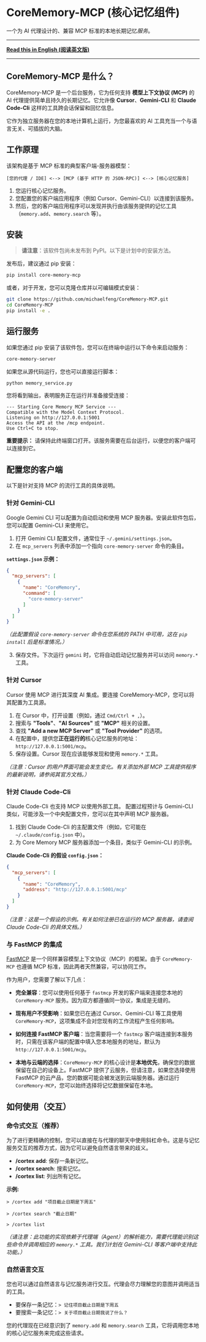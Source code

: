 # CoreMemory-MCP (核心记忆组件)

一个为 AI 代理设计的、兼容 MCP 标准的本地长期记忆*服务*。

---

**[Read this in English (阅读英文版)](README.md)**

---

## CoreMemory-MCP 是什么？

CoreMemory-MCP 是一个后台服务，它为任何支持 **模型上下文协议 (MCP)** 的 AI 代理提供简单且持久的长期记忆。它允许像 **Cursor**、**Gemini-CLI** 和 **Claude Code-Cli** 这样的工具跨会话保留和回忆信息。

它作为独立服务器在您的本地计算机上运行，为您最喜欢的 AI 工具充当一个与语言无关、可插拔的大脑。

## 工作原理

该架构是基于 MCP 标准的典型客户端-服务器模型：

`[您的代理 / IDE] <--> [MCP (基于 HTTP 的 JSON-RPC)] <--> [核心记忆服务]`

1.  您运行核心记忆服务。
2.  您配置您的客户端应用程序（例如 Cursor、Gemini-CLI）以连接到该服务。
3.  然后，您的客户端应用程序可以发现并执行由该服务提供的记忆工具（`memory.add`、`memory.search` 等）。

## 安装

> **请注意**：该软件包尚未发布到 PyPI。以下是计划中的安装方法。

发布后，建议通过 pip 安装：

```bash
pip install core-memory-mcp
```

或者，对于开发，您可以克隆仓库并以可编辑模式安装：
```bash
git clone https://github.com/michaelfeng/CoreMemory-MCP.git
cd CoreMemory-MCP
pip install -e .
```

## 运行服务

如果您通过 pip 安装了该软件包，您可以在终端中运行以下命令来启动服务：

```bash
core-memory-server
```

如果您从源代码运行，您也可以直接运行脚本：
```bash
python memory_service.py
```

您将看到输出，表明服务正在运行并准备接受连接：
```
--- Starting Core Memory MCP Service ---
Compatible with the Model Context Protocol.
Listening on http://127.0.0.1:5001
Access the API at the /mcp endpoint.
Use Ctrl+C to stop.
```
**重要提示：** 请保持此终端窗口打开。该服务需要在后台运行，以便您的客户端可以连接到它。

## 配置您的客户端

以下是针对支持 MCP 的流行工具的具体说明。

### 针对 Gemini-CLI

Google Gemini CLI 可以配置为自动启动和使用 MCP 服务器。安装此软件包后，您可以配置 Gemini-CLI 来使用它。

1.  打开 Gemini CLI 配置文件，通常位于 `~/.gemini/settings.json`。
2.  在 `mcp_servers` 列表中添加一个指向 `core-memory-server` 命令的条目。

**`settings.json` 示例：**
```json
{
  "mcp_servers": [
    {
      "name": "CoreMemory",
      "command": [
        "core-memory-server"
      ]
    }
  ]
}
```
*（此配置假设 `core-memory-server` 命令在您系统的 PATH 中可用，这在 `pip install` 后是标准情况。）*

3.  保存文件。下次运行 `gemini` 时，它将自动启动记忆服务并可以访问 `memory.*` 工具。

### 针对 Cursor

Cursor 使用 MCP 进行其深度 AI 集成。要连接 CoreMemory-MCP，您可以将其配置为工具源。

1.  在 Cursor 中，打开设置（例如，通过 `Cmd/Ctrl + ,`）。
2.  搜索与 **"Tools"**、**"AI Sources"** 或 **"MCP"** 相关的设置。
3.  查找 **"Add a new MCP Server"** 或 **"Tool Provider"** 的选项。
4.  在配置中，提供您**正在运行的**核心记忆服务的地址：`http://127.0.0.1:5001/mcp`。
5.  保存设置。Cursor 现在应该能够发现和使用 `memory.*` 工具。

*（注意：Cursor 的用户界面可能会发生变化。有关添加外部 MCP 工具提供程序的最新说明，请参阅其官方文档。）*

### 针对 Claude Code-Cli

Claude Code-Cli 也支持 MCP 以使用外部工具。
配置过程预计与 Gemini-CLI 类似，可能涉及一个中央配置文件，您可以在其中声明 MCP 服务器。

1.  找到 Claude Code-Cli 的主配置文件（例如，它可能在 `~/.claude/config.json` 中）。
2.  为 Core Memory MCP 服务器添加一个条目，类似于 Gemini-CLI 的示例。

**Claude Code-Cli 的假设 `config.json`：**
```json
{
  "mcp_servers": [
    {
      "name": "CoreMemory",
      "address": "http://127.0.0.1:5001/mcp"
    }
  ]
}
```
*（注意：这是一个假设的示例。有关如何注册已在运行的 MCP 服务器，请查阅 Claude Code-Cli 的具体文档。）*

### 与 FastMCP 的集成

[FastMCP](https://gofastmcp.com/) 是一个同样兼容模型上下文协议（MCP）的框架。由于 `CoreMemory-MCP` 也遵循 MCP 标准，因此两者天然兼容，可以协同工作。

作为用户，您需要了解以下几点：

*   **完全兼容**：您可以使用任何基于 `fastmcp` 开发的客户端来连接您本地的 `CoreMemory-MCP` 服务。因为双方都遵循同一协议，集成是无缝的。

*   **现有用户不受影响**：如果您已在通过 Cursor、Gemini-CLI 等工具使用 `CoreMemory-MCP`，这项集成不会对您现有的工作流程产生任何影响。

*   **如何连接 FastMCP 客户端**：当您需要将一个 `fastmcp` 客户端连接到本服务时，只需在该客户端的配置中填入您本地服务的地址，默认为 `http://127.0.0.1:5001/mcp`。

*   **本地与云端的选择**：`CoreMemory-MCP` 的核心设计是**本地优先**，确保您的数据保留在自己的设备上。FastMCP 提供了云服务，但请注意，如果您选择使用 FastMCP 的云产品，您的数据可能会被发送到云端服务器。通过运行 `CoreMemory-MCP`，您可以始终选择将记忆数据保留在本地。

## 如何使用（交互）

### 命令式交互（推荐）

为了进行更精确的控制，您可以直接在与代理的聊天中使用斜杠命令。这是与记忆服务交互的推荐方式，因为它可以避免自然语言带来的歧义。

*   **/cortex add**: 保存一条新记忆。
*   **/cortex search**: 搜索记忆。
*   **/cortex list**: 列出所有记忆。

**示例:**

```
> /cortex add "项目截止日期是下周五"
```

```
> /cortex search "截止日期"
```

```
> /cortex list
```

*（请注意：此功能的实现依赖于代理端（Agent）的解析能力，需要代理能识别这些命令并调用相应的 `memory.*` 工具。我们计划在 Gemini-CLI 等客户端中支持此功能。）*

### 自然语言交互

您也可以通过自然语言与记忆服务进行交互。代理会尽力理解您的意图并调用适当的工具。

-   要保存一条记忆：`> 记住项目截止日期是下周五`
-   要搜索一条记忆：`> 关于项目截止日期我说了什么？`

您的代理现在已经意识到了 `memory.add` 和 `memory.search` 工具，它将调用您本地的核心记忆服务来完成这些请求。